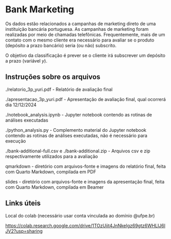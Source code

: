 # Bank Marketing

Os dados estão relacionados a campanhas de marketing direto de uma instituição bancária portuguesa. As campanhas de marketing foram realizadas por meio de chamadas telefônicas. Frequentemente, mais de um contato com o mesmo cliente era necessário para avaliar se o produto (depósito a prazo bancário) seria (ou não) subscrito.

O objetivo da classificação é prever se o cliente irá subscrever um depósito a prazo (variável *y*).

## Instruções sobre os arquivos

./relatorio_3p_yuri.pdf - Relatório de avaliação final

./apresentacao_3p_yuri.pdf - Apresentação de avaliação final, qual ocorrerá dia 12/12/2024

./notebook_analysis.ipynb - Jupyter notebook contendo as rotinas de análises executadas

./python_analysis.py - Complemento material do Jupyter notebook contendo as rotinas de análises executadas, não é necessário para execução

./bank-additional-full.csv e ./bank-additional.zip - Arquivos csv e zip respectivamente utilizados para a avaliação

qmarkdown - diretório com arquivos-fonte e imagens do relatório final, feita com Quarto Markdown, compilada em PDF

slides - diretório com arquivos-fonte e imagens da apresentação final, feita com Quarto Markdown, compilada em Beamer

## Links úteis

Local do colab (necessário usar conta vinculada ao domínio @ufpe.br)

https://colab.research.google.com/drive/1TOzUiit4JnNkelgz69gtz6WHLIJ6lJV2?usp=sharing
